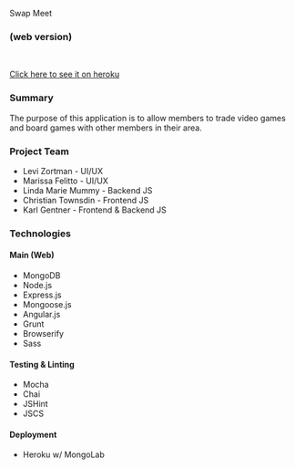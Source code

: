 Swap Meet

### (web version)
<br>

<a href="https://swapmeetproject.herokuapp.com/">Click here to see it on heroku</a>

### Summary
The purpose of this application is to allow members to trade video games and board games with other members in their area.


### Project Team
* Levi Zortman - UI/UX
* Marissa Felitto - UI/UX
* Linda Marie Mummy - Backend JS
* Christian Townsdin - Frontend JS
* Karl Gentner - Frontend & Backend JS


### Technologies

#### Main (Web)
* MongoDB
* Node.js
* Express.js
* Mongoose.js
* Angular.js
* Grunt
* Browserify
* Sass

#### Testing & Linting
* Mocha
* Chai
* JSHint
* JSCS

#### Deployment
* Heroku w/ MongoLab
